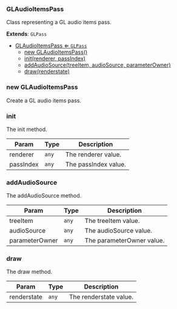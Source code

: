 <a name="GLAudioItemsPass"></a>

### GLAudioItemsPass 
Class representing a GL audio items pass.


**Extends**: <code>GLPass</code>  

* [GLAudioItemsPass ⇐ <code>GLPass</code>](#GLAudioItemsPass)
    * [new GLAudioItemsPass()](#new-GLAudioItemsPass)
    * [init(renderer, passIndex)](#init)
    * [addAudioSource(treeItem, audioSource, parameterOwner)](#addAudioSource)
    * [draw(renderstate)](#draw)

<a name="new_GLAudioItemsPass_new"></a>

### new GLAudioItemsPass
Create a GL audio items pass.

<a name="GLAudioItemsPass+init"></a>

### init
The init method.



| Param | Type | Description |
| --- | --- | --- |
| renderer | <code>any</code> | The renderer value. |
| passIndex | <code>any</code> | The passIndex value. |

<a name="GLAudioItemsPass+addAudioSource"></a>

### addAudioSource
The addAudioSource method.



| Param | Type | Description |
| --- | --- | --- |
| treeItem | <code>any</code> | The treeItem value. |
| audioSource | <code>any</code> | The audioSource value. |
| parameterOwner | <code>any</code> | The parameterOwner value. |

<a name="GLAudioItemsPass+draw"></a>

### draw
The draw method.



| Param | Type | Description |
| --- | --- | --- |
| renderstate | <code>any</code> | The renderstate value. |

